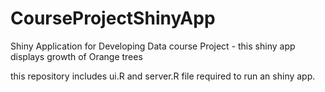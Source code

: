 # CourseProjectShinyApp

Shiny Application for Developing Data course Project  - this shiny app displays growth of Orange trees

this repository includes ui.R and server.R file required to run an shiny app.
